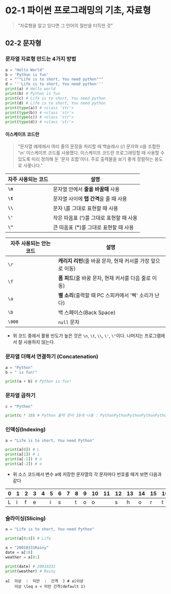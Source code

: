 # 02-1 파이썬 프로그래밍의 기초, 자료형

> "자료형을 알고 있다면 그 언어의 절반을 터득한 것"

## 02-2 문자형
### 문자열 자료형 만드는 4가지 방법

```python
a = "Hello World"
b = 'Python is fun'
c = """Life is to short, You need python"""
d = '''Life is to short, You need python'''
print(a) # Hello world
print(b) # Python is fun
print(c) # Life is to short, You need python
print(d) # Life is to short, You need python
print(type(a)) # <class 'str'>
print(type(b)) # <class 'str'>
print(type(c)) # <class 'str'>
print(type(d)) # <class 'str'>
```

#### 이스케이프 코드란
> "문자열 예제에서 여러 줄의 문장을 처리할 때 백슬래시 (/) 문자와 n을 조합한 '\n' 이스케이프 코드를 사용했다. 이스케이프 코드란 프로그래밍할 때 사용할 수 있도록 미리 정의해 둔 '문자 조합'이다. 주로 출력물을 보기 좋게 정렬하는 용도로 사욯나다."

| 자주 사용되는 코드    | 설명                                     |
|---------------|----------------------------------------|
| **`\n`**      | 문자열 안에서 **줄을 바꿀때** 사용                  |
| **`\t`**      | 문자열 사이에 **탭 간격**을 줄 때 사용               |
| **`\\`**      | 문자 \를 그대로 표현할 때 사용                     |
| **`\'`**      | 작은 따옴표 (**'**)를 그대로 표현할 때 사용           |
| **`\"`**      | 큰 따옴표 (**"**)를 그대로 표현할 때 사용            |

| 자주 사용되는 안는 코드 | 설명                                    |
|---------------|---------------------------------------|
| `\r`          | **캐리지 리턴**(줄 바꿈 문자, 현재 커서를 가장 앞으로 이동) |
| `\f`          | **폼 피드**(줄 바꿈 문자, 현재 커서를 다음 줄로 이동)    |
| `\a`          | **벨 소리**(출력할 때 PC 스피커에서 '삑' 소리가 난다)   |
| `\b`          | 백 스페이스(Back Space)                    |
| `\000`        | `null` 문자                             |

- 위 코드 중에서 활용 빈도가 높은 것은 `\n`, `\t`, `\\`, `\'`, `\"`이다. 나머지는 프로그램에서 잘 사용하지 않는다.

### 문자열 더해서 연결하기 (Concatenation)
```python
a = "Python"
b = " is fun!"

print(a + b) # Python is fun!
```
### 문자열 곱하기

```python
c = "Python"

print(c * 10) # Python 출력 문이 10개 나옴 : PythonPythonPythonPythonPythonPythonPythonPythonPythonPython
```

### 인덱싱(Indexing)
```python
a = "Life is to short, You need Python"

print(a[0]) # L
print(a[1]) # i
print(a[-1]) # n
print(a[-2]) # o
```

- 위 소스 코드에서 변수 a에 저장한 문자열의 각 문자마다 번호를 매겨 보면 다음과 같다

| 0 | 1 | 2 | 3 | 4 | 5 | 6 | 7 | 8 | 9 | 10 | 11 | 12 | 13 | 14 | 15 | 16 | 17 | 18 | 19 | 20 | 21 | 22 | 23 | 24 | 25 | 26 | 27 | 28 | 29 | 30 | 31 | 32 | 33 |
|---|---|---|---|---|---|---|---|---|---|----|----|----|----|----|----|----|----|----|----|----|----|----|----|----|----|----|----|----|----|----|----|----|----|
| L | i | f | e |   | i | s |   | t | o | o  |    | s  | h  | o  | r  | t  | ,  |    | Y  | o  | u  |    | n  | e  | e  | d  |    | P  | y  | t  | h  | o  | n  |

### 슬라이싱(Slicing)
```python
a = "Life is to short, You need Python"

print(a[0:4]) # Life
```

```python
a = "20010331Rainy"
date = a[:8]
weather = a[8:]

print(date) # 20010331
print(weather) # Rainy
```

```shell
a[  이상  :  미만  :  간격  ] # a[이상
    이상 \leq x < 미만 간격(default 1)
```